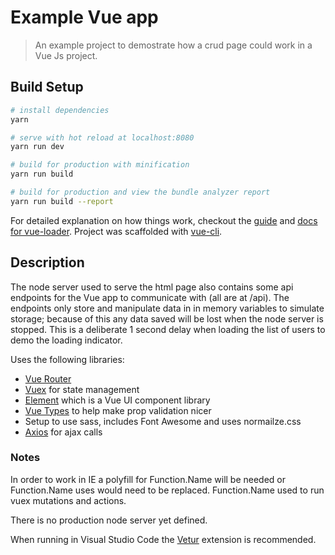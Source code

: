 # Example Vue app

> An example project to demostrate how a crud page could work in a Vue Js project.

## Build Setup

``` bash
# install dependencies
yarn

# serve with hot reload at localhost:8080
yarn run dev

# build for production with minification
yarn run build

# build for production and view the bundle analyzer report
yarn run build --report
```

For detailed explanation on how things work, checkout the [guide](http://vuejs-templates.github.io/webpack/) and [docs for vue-loader](http://vuejs.github.io/vue-loader). Project was scaffolded with [vue-cli](https://github.com/vuejs/vue-cli).

## Description
The node server used to serve the html page also contains some api endpoints for the Vue app to communicate with (all are at /api). The endpoints only store and manipulate data in in memory variables to simulate storage; because of this any data saved will be lost when the node server is stopped. This is a deliberate 1 second delay when loading the list of users to demo the loading indicator.

Uses the following libraries:
- [Vue Router](https://router.vuejs.org/en/)
- [Vuex](https://vuex.vuejs.org/en/) for state management
- [Element](https://github.com/ElemeFE/element) which is a Vue UI component library
- [Vue Types](https://github.com/dwightjack/vue-types) to help make prop validation nicer
- Setup to use sass, includes Font Awesome and uses normailze.css
- [Axios](https://github.com/mzabriskie/axios) for ajax calls

### Notes
In order to work in IE a polyfill for Function.Name will be needed or Function.Name uses would need to be replaced. Function.Name used to run vuex mutations and actions.

There is no production node server yet defined.

When running in Visual Studio Code the [Vetur](https://vuejs.github.io/vetur/) extension is recommended.